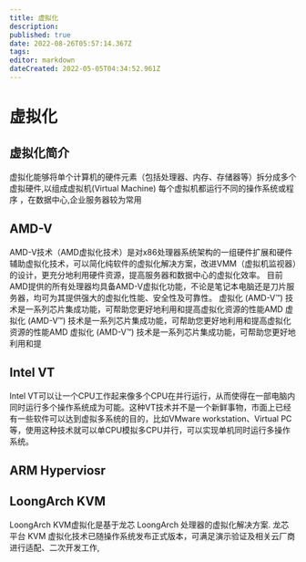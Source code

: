 ```yaml
---
title: 虚拟化
description: 
published: true
date: 2022-08-26T05:57:14.367Z
tags: 
editor: markdown
dateCreated: 2022-05-05T04:34:52.961Z
---
```


# 虚拟化
## 虚拟化简介
虚拟化能够将单个计算机的硬件元素（包括处理器、内存、存储器等）拆分成多个虚拟硬件,以组成虚拟机(Virtual Machine) 每个虚拟机都运行不同的操作系统或程序 ，在数据中心,企业服务器较为常用


## AMD-V
AMD-V技术（AMD虚拟化技术）是对x86处理器系统架构的一组硬件扩展和硬件辅助虚拟化技术，可以简化纯软件的虚拟化解决方案，改进VMM（虚拟机监视器）的设计，更充分地利用硬件资源，提高服务器和数据中心的虚拟化效率。
目前AMD提供的所有处理器均具备AMD-V虚拟化功能，不论是笔记本电脑还是刀片服务器，均可为其提供强大的虚拟化性能、安全性及可靠性。 虚拟化 (AMD-V™) 技术是一系列芯片集成功能，可帮助您更好地利用和提高虚拟化资源的性能AMD 虚拟化 (AMD-V™) 技术是一系列芯片集成功能，可帮助您更好地利用和提高虚拟化资源的性能AMD 虚拟化 (AMD-V™) 技术是一系列芯片集成功能，可帮助您更好地利用和提
## Intel VT
Intel VT可以让一个CPU工作起来像多个CPU在并行运行，从而使得在一部电脑内同时运行多个操作系统成为可能。这种VT技术并不是一个新鲜事物，市面上已经有一些软件可以达到虚拟多系统的目的，比如VMware workstation、Virtual PC等，使用这种技术就可以单CPU模拟多CPU并行，可以实现单机同时运行多操作系统。
## ARM Hyperviosr 
## LoongArch KVM
LoongArch KVM虚拟化是基于龙芯 LoongArch 处理器的虚拟化解决方案.
龙芯平台 KVM 虚拟化技术已随操作系统发布正式版本，可满足演示验证及相关云厂商进行适配、二次开发工作,